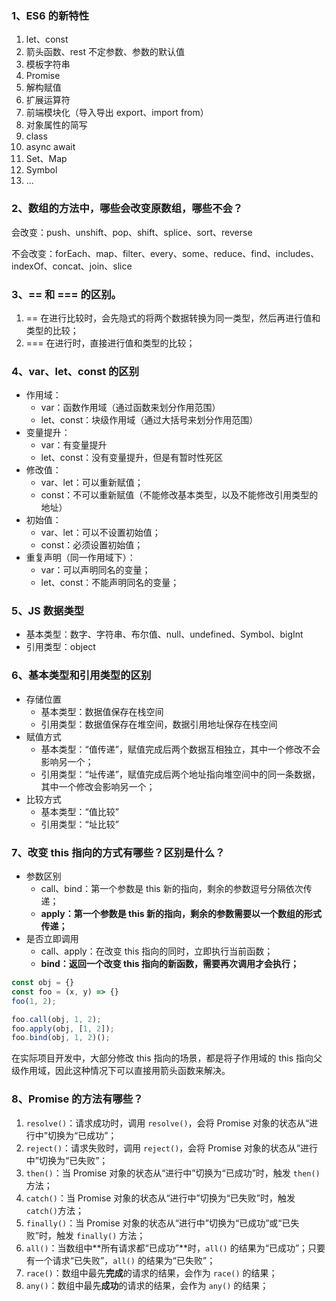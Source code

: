 ### 1、ES6 的新特性

1. let、const
2. 箭头函数、rest 不定参数、参数的默认值
3. 模板字符串
4. Promise
5. 解构赋值
6. 扩展运算符
7. 前端模块化（导入导出 export、import from）
8. 对象属性的简写
9. class
10. async await
11. Set、Map
12. Symbol
13. ...

### 2、数组的方法中，哪些会改变原数组，哪些不会？

会改变：push、unshift、pop、shift、splice、sort、reverse

不会改变：forEach、map、filter、every、some、reduce、find、includes、indexOf、concat、join、slice

### 3、== 和 === 的区别。

1. == 在进行比较时，会先隐式的将两个数据转换为同一类型，然后再进行值和类型的比较；
2. === 在进行时，直接进行值和类型的比较；

### 4、var、let、const 的区别

- 作用域：
  - var：函数作用域（通过函数来划分作用范围）
  - let、const：块级作用域（通过大括号来划分作用范围）
- 变量提升：
  - var：有变量提升
  - let、const：没有变量提升，但是有暂时性死区
- 修改值：
  - var、let：可以重新赋值；
  - const：不可以重新赋值（不能修改基本类型，以及不能修改引用类型的地址）
- 初始值：
  - var、let：可以不设置初始值；
  - const：必须设置初始值；
- 重复声明（同一作用域下）：
  - var：可以声明同名的变量；
  - let、const：不能声明同名的变量；

### 5、JS 数据类型

- 基本类型：数字、字符串、布尔值、null、undefined、Symbol、bigInt
- 引用类型：object

### 6、基本类型和引用类型的区别

- 存储位置
  - 基本类型：数据值保存在栈空间
  - 引用类型：数据值保存在堆空间，数据引用地址保存在栈空间
- 赋值方式
  - 基本类型：“值传递”，赋值完成后两个数据互相独立，其中一个修改不会影响另一个；
  - 引用类型：“址传递”，赋值完成后两个地址指向堆空间中的同一条数据，其中一个修改会影响另一个；
- 比较方式
  - 基本类型：“值比较”
  - 引用类型：“址比较”

### 7、改变 this 指向的方式有哪些？区别是什么？

- 参数区别
  - call、bind：第一个参数是 this 新的指向，剩余的参数逗号分隔依次传递；
  - **apply：第一个参数是 this 新的指向，剩余的参数需要以一个数组的形式传递；**
- 是否立即调用
  - call、apply：在改变 this 指向的同时，立即执行当前函数；
  - **bind：返回一个改变 this 指向的新函数，需要再次调用才会执行；**

```js
const obj = {}
const foo = (x, y) => {}
foo(1, 2);

foo.call(obj, 1, 2);
foo.apply(obj, [1, 2]);
foo.bind(obj, 1, 2)();
```

在实际项目开发中，大部分修改 this 指向的场景，都是将子作用域的 this 指向父级作用域，因此这种情况下可以直接用箭头函数来解决。

### 8、Promise 的方法有哪些？

1. `resolve()`：请求成功时，调用 `resolve()`，会将 Promise 对象的状态从“进行中”切换为“已成功”；
2. `reject()`：请求失败时，调用 `reject()`，会将 Promise 对象的状态从“进行中”切换为“已失败”；
3. `then()`：当 Promise 对象的状态从“进行中”切换为“已成功”时，触发 `then()`方法；
4. `catch()`：当 Promise 对象的状态从“进行中”切换为“已失败”时，触发 `catch()`方法；
5. `finally()`：当 Promise 对象的状态从“进行中”切换为“已成功”或“已失败”时，触发 `finally()` 方法；
6. `all()`：当数组中**所有请求都“已成功”**时，`all()` 的结果为“已成功”；只要有一个请求“已失败”，`all()` 的结果为“已失败”；
7. `race()`：数组中最先**完成**的请求的结果，会作为 `race()` 的结果；
8. `any()`：数组中最先**成功**的请求的结果，会作为 `any()` 的结果；

